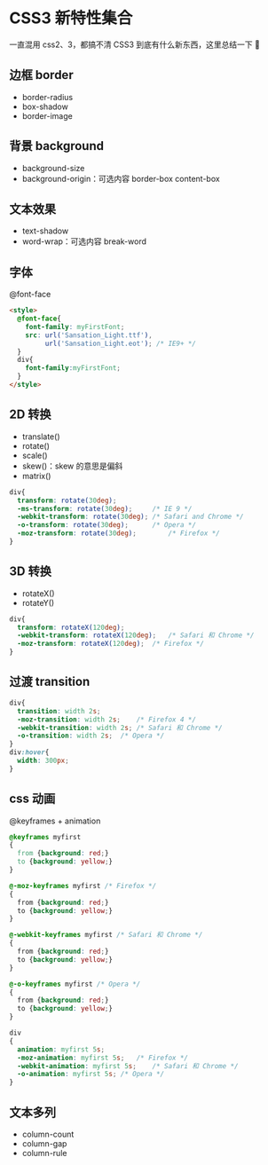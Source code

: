 # CSS3 新特性集合

一直混用 css2、3，都搞不清 CSS3 到底有什么新东西，这里总结一下 🙋

## 边框 border

* border-radius
* box-shadow
* border-image

## 背景 background

* background-size
* background-origin：可选内容 border-box content-box

## 文本效果

* text-shadow
* word-wrap：可选内容 break-word

## 字体

@font-face

``` html
<style> 
  @font-face{
    font-family: myFirstFont;
    src: url('Sansation_Light.ttf'),
         url('Sansation_Light.eot'); /* IE9+ */
  }
  div{
    font-family:myFirstFont;
  }
</style>
```

## 2D 转换

* translate()
* rotate()
* scale()
* skew()：skew 的意思是偏斜
* matrix()

```css
div{
  transform: rotate(30deg);
  -ms-transform: rotate(30deg);		/* IE 9 */
  -webkit-transform: rotate(30deg);	/* Safari and Chrome */
  -o-transform: rotate(30deg);		/* Opera */
  -moz-transform: rotate(30deg);		/* Firefox */
}
```

## 3D 转换

* rotateX()
* rotateY()

```css
div{
  transform: rotateX(120deg);
  -webkit-transform: rotateX(120deg);	/* Safari 和 Chrome */
  -moz-transform: rotateX(120deg);	/* Firefox */
}
```

## 过渡 transition 

```css
div{
  transition: width 2s;
  -moz-transition: width 2s;	/* Firefox 4 */
  -webkit-transition: width 2s;	/* Safari 和 Chrome */
  -o-transition: width 2s;	/* Opera */
}
div:hover{
  width: 300px;
}
```

## css 动画

@keyframes + animation

```css
@keyframes myfirst
{
  from {background: red;}
  to {background: yellow;}
}

@-moz-keyframes myfirst /* Firefox */
{
  from {background: red;}
  to {background: yellow;}
}

@-webkit-keyframes myfirst /* Safari 和 Chrome */
{
  from {background: red;}
  to {background: yellow;}
}

@-o-keyframes myfirst /* Opera */
{
  from {background: red;}
  to {background: yellow;}
}

div
{
  animation: myfirst 5s;
  -moz-animation: myfirst 5s;	/* Firefox */
  -webkit-animation: myfirst 5s;	/* Safari 和 Chrome */
  -o-animation: myfirst 5s;	/* Opera */
}
```

## 文本多列

* column-count
* column-gap
* column-rule
